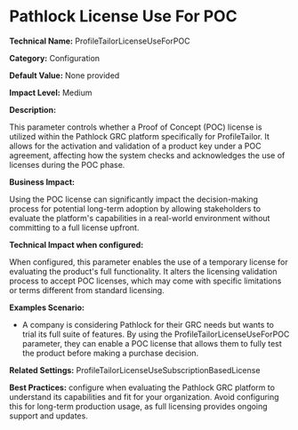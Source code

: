 # Pathlock License Use For POC

**Technical Name:** ProfileTailorLicenseUseForPOC

**Category:** Configuration

**Default Value:** None provided

**Impact Level:** Medium

**Description:**

This parameter controls whether a Proof of Concept (POC) license is utilized within the Pathlock GRC platform specifically for ProfileTailor. It allows for the activation and validation of a product key under a POC agreement, affecting how the system checks and acknowledges the use of licenses during the POC phase.

**Business Impact:**

Using the POC license can significantly impact the decision-making process for potential long-term adoption by allowing stakeholders to evaluate the platform's capabilities in a real-world environment without committing to a full license upfront. 

**Technical Impact when configured:**

When configured, this parameter enables the use of a temporary license for evaluating the product's full functionality. It alters the licensing validation process to accept POC licenses, which may come with specific limitations or terms different from standard licensing.

**Examples Scenario:**

- A company is considering Pathlock for their GRC needs but wants to trial its full suite of features. By using the ProfileTailorLicenseUseForPOC parameter, they can enable a POC license that allows them to fully test the product before making a purchase decision.

**Related Settings:** ProfileTailorLicenseUseSubscriptionBasedLicense

**Best Practices:** configure when evaluating the Pathlock GRC platform to understand its capabilities and fit for your organization. Avoid configuring this for long-term production usage, as full licensing provides ongoing support and updates.